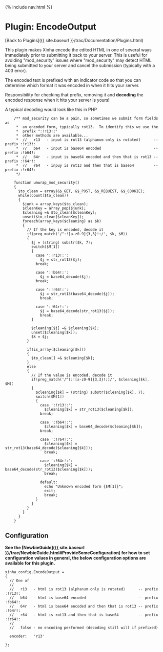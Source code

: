 {% include nav.html %}

# Plugin: EncodeOutput 

[Back to Plugins]({{ site.baseurl }}/trac/Documentation/Plugins.html)

This plugin makes Xinha encode the edited HTML in one of several ways immediately prior to submitting it back to your server.  This is useful for avoiding "mod_security" issues where "mod_security" may detect HTML being submitted to your server and cancel the submission (typically with a 403 error).

The encoded text is prefixed with an indicator code so that you can determine which format it was encoded in when it hits your server.

Responsibility for checking that prefix, removing it and **decoding** the encoded response when it hits your server is yours!

A typical decoding would look like this in PHP


```
    /** mod_security can be a pain, so sometimes we submit form fields as 
     *  an encoded form, typically rot13.  To identify this we use the 
     *  prefix ":!r13!:"
     *  other methods are available...
     *  //   r13   - input is rot13 (alphanum only is rotated)      -- prefix :!r13!:
     *  //   b64   - input is base64 encoded                        -- prefix :!b64!:
     *  //   64r   - input is base64 encoded and then that is rot13 -- prefix :!64r!:
     *  //   r64   - inpuy is rot13 and then that is base64         -- prefix :!r64!:
     */
     
    function unwrap_mod_security()
    {
      $to_clean = array(&$_GET, &$_POST, &$_REQUEST, &$_COOKIE);
      while(count($to_clean))
      {
        $junk = array_keys($to_clean);
        $cleanKey = array_pop($junk);
        $cleaning =& $to_clean[$cleanKey];          
        unset($to_clean[$cleanKey]);
        foreach(array_keys($cleaning) as $k)
        {          
          // If the key is encoded, decode it
          if(preg_match('/^:![a-z0-9]{3,3}!:/', $k, $M))
          {
            $j = (string) substr($k, 7);
            switch($M[1])
            {
              case ':!r13!:':
                $j = str_rot13($j);
              break;           
              
              case ':!b64!:':
                $j = base64_decode($j);
              break;          
              
              case ':!r64!:':
                $j = str_rot13(base64_decode($j));
                break;
                
              case ':!64r!:':
                $j = base64_decode(str_rot13($j));
                break;              
            }
            
            $cleaning[$j] =& $cleaning[$k];
            unset($cleaning[$k]);
            $k = $j;
          }
          
          if(is_array($cleaning[$k]))
          {
            $to_clean[] =& $cleaning[$k];
          }
          else
          {
            // If the value is encoded, decode it
            if(preg_match('/^(:![a-z0-9]{3,3}!:)/', $cleaning[$k], $M))
            {
              $cleaning[$k] = (string) substr($cleaning[$k], 7);
              switch($M[1])
              {
                case ':!r13!:':
                  $cleaning[$k] = str_rot13($cleaning[$k]);
                break;
                 
                case ':!b64!:':
                  $cleaning[$k] = base64_decode($cleaning[$k]);
                break;          
                
                case ':!r64!:':
                  $cleaning[$k] = str_rot13(base64_decode($cleaning[$k]));
                  break;
                  
                case ':!64r!:':
                  $cleaning[$k] = base64_decode(str_rot13($cleaning[$k]));
                  break;              
                
                default:
                  echo "Unknown encoded form {$M[1]}";
                  exit;
                  break;
              }
            }
          }
        }
      }
    }
```


## Configuration

**See the [NewbieGuide]({{ site.baseurl }}/trac/NewbieGuide.html#ProvideSomeConfiguration) for how to set configuration values in general, the below configuration options are available for this plugin.**


```
xinha_config.EncodeOutput = 
{
  // One of
  // 
  //   r13   - html is rot13 (alphanum only is rotated)      -- prefix :!r13!:
  //   b64   - html is base64 encoded                        -- prefix :!b64!:
  //   64r   - html is base64 encoded and then that is rot13 -- prefix :!64r!:
  //   r64   - html is rot13 and then that is base64         -- prefix :!r64!:
  //
  //   false - no encoding performed (decoding still will if prefixed)
  
  encoder:   'r13'
  
};
```


